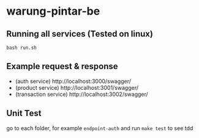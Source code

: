 # warung-pintar-be

## Running all services (Tested on linux)
`bash run.sh`

## Example request & response
- (auth service) http://localhost:3000/swagger/
- (product service) http://localhost:3001/swagger/
- (transaction service) http://localhost:3002/swagger/

## Unit Test
go to each folder, for example `endpoint-auth` and run `make test` to see tdd
